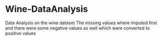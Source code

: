 # Wine-DataAnalysis

Data Analysis on the wine dataset
The missing values where imputed first and there were some negative values as well which were converted to positive values
